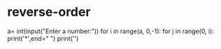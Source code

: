 # reverse-order
a= int(input("Enter a number:"))       for i in range(a, 0,-1):         for j in range(0, i):                print('*',end=" ")        print('')     
